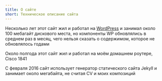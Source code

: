 ```yaml
---
title: О сайте
short: Техническое описание сайта
---
```


Несколько лет этот сайт жил и работал на [WordPress](WordPress.org) и занимал около 100 мебагайт дискового
места, но компоненты WP обновлялись в среднем раз в месяц, чего нельзя сказать о содержимом, которое не
обновлялось годами

Около полгода этот сайт жил и работал на моём домашнем роутере, Cisco 1841

С февраля 2016 сайт использует генератор статического сайта Jekyll и занимает около мегабайта, не считая CV
и моих композиций
